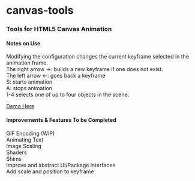 canvas-tools
============

<h3>Tools for HTML5 Canvas Animation</h3>

<h4>Notes on Use</h4>
Modifying the configuration changes the current keyframe selected in the animation frame. <br/>
The right arrow ->: builds a new keyframe if one does not exist.<br/>
The left arrow <-: goes back a keyframe<br/>
S: starts animation<br/>
A: stops animation<br/>
1-4 selects one of up to four objects in the scene.<br/>

<a href="http://thebarry.github.io/canvas-tools/" target="_blank">Demo Here</a>

<h4>Improvements & Features To be Completed</h4>
GIF Encoding (WIP)<br/>
Animating Text<br/>
Image Scaling<br/>
Shaders<br/>
Shims<br/>
Improve and abstract UI/Package interfaces<br/>
Add scale and position to keyframe
